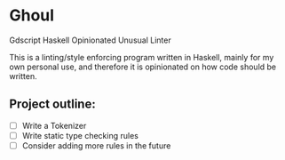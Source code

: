 # Ghoul

Gdscript Haskell Opinionated Unusual Linter

This is a linting/style enforcing program written in Haskell, mainly for my own personal use, and therefore it is opinionated on how code should be written.

## Project outline:

- [ ] Write a Tokenizer
- [ ] Write static type checking rules
- [ ] Consider adding more rules in the future